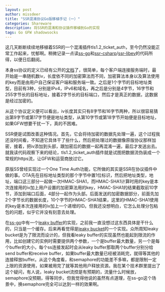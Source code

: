 ```yaml
---
layout: post
author: missdeer
title: "SSR混淆协议Go版移植手记（一）"
categories: Shareware
description: 将SSR的混淆和协议插件移植到Go的实现
tags: Go GFW shadowsocks
---
```


这几天断断续续地移植着SSR的一个混淆插件tls1.2_ticket_auth，至今仍然没能正常工作起来，忧郁啊。稍微记录一点读[ss-go](https://github.com/shadowsocks/shadowsocks-go)和[ssr-csharp](https://github.com/breakwa11/shadowsocks-csharp)/[ssr-libev](https://github.com/breakwa11/shadowsocks-libev)的代码所得，以便日后翻阅。

本身ss协议的定义已经有公开的[文档](http://shadowsocks.org/en/spec/protocol.html)了，很简单，每个客户端连接服务端时，最开始是一串随机数iv，长度依不同的加密算法而不同，加密算法本身以及算法使用的key而是由用户自己保证客户端和服务端一致。之后是1个字节的目标地址类型，目前有3种，分别是IPv4，IPv6和域名，再之后是分别是4字节，16字节和255字节长的目标地址，接着2字节长的目标端口，然后才是真正的数据，这数据是经过加密的。

从这个协议定义便可以看出，iv长度其实只有8字节和16字节两种，所以很容易猜出第9字节或第17字节便是地址类型，从第10字节或第18字节开始便是目标地址，如果GFW想要干扰一下，真的不困难。

SSR便是试图改善这种情况。首先，它会将待加密的数据先处理一遍，这个过程我还没时间看，不知道它具体干了些什么，然后把处理过的数据像原版协议那样加密，接着，把iv添加到头部，跟加密后的数据一起再混淆一遍，最后才发送出去。就我读代码观察下来的结论，tls1.2_ticket_auth插件就是试图把数据流伪装成一个常规的https流，让GFW和运营商放过它。

原版SS曾经实现过一个One Time Auth功能，它所做的其实是SSR在协议插件中做的事。OTA先在目标地址类型的那个字节中置1位标识，然后把地址类型，地址，端口这三部分一起做一次HMAC-SHA1，而HMAC-SHA1计算时用的key是本次连接用的iv加上用户设置的加密算法用的key，HMAC-SHA1的结果截取前10字节，添加到端口后面，4部分一起作为头部。后面发送的加密数据部分，前面先加2个字节长的数据长度，10个字节的HMAC-SHA1结果，这里的HMAC-SHA1使用的key是本次连接用的iv加上一个递增的ID。但我还没想明白，它怎么处理分包粘包的问题，似乎它并没有刻意去处理。

在[ss-go](https://github.com/shadowsocks/shadowsocks-go)中有一个[leaky buffer](https://github.com/shadowsocks/shadowsocks-go/blob/master/shadowsocks/leakybuf.go)的实现，之前我一直没想过这东西具体是干什么的，只当是一个缓存。后来再看觉得是[leaky bucket](https://en.wikipedia.org/wiki/Leaky_bucket)的一个实现。众所周知leaky bucket是为了限流而设计的，但我看leaky buffer的实现虽然也能起到限流的作用，比如创建它的实例时需要提供两个参数，一个是buffer最大数量，另一个是每个buffer的大小，每个ss连接发起时会从leaky buffer那取两个buffer分别分给send buffer和receive buffer，如果buffer最大数量已经被消耗完，就得等其他的连接释放buffer。从这个角度看，和semaphore的功能差不多嘛，都是限制一定上限的资源使用，如果被用完了就等其他用户释放资源。我在某个技术群里提出了这个疑问，有人说，leaky bucket流控是有预期的，流量什么时候放，semaphore没预期，得等同步。但我觉得他说的虽然有点道理，在ss-go这个场景中，换semaphore完全可以达到一样的效果啊。